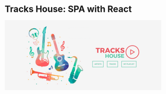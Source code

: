 # Tracks House: SPA with React

![demo](https://raw.githubusercontent.com/deisetrianon/tracks-house/master/src/images/demo.PNG)
